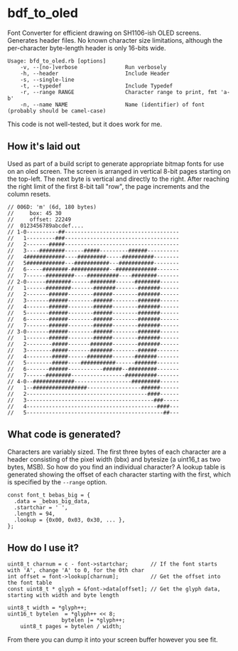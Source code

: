 # bdf_to_oled
Font Converter for efficient drawing on SH1106-ish OLED screens. Generates header files. No known character size
limitations, although the per-character byte-length header is only 16-bits wide. 


    Usage: bfd_to_oled.rb [options]
        -v, --[no-]verbose               Run verbosely
        -h, --header                     Include Header
        -s, --single-line
        -t, --typedef                    Include Typedef
        -r, --range RANGE                Character range to print, fmt 'a-b'
        -n, --name NAME                  Name (identifier) of font (probably should be camel-case)
        

This code is not well-tested, but it does work for me.

How it's laid out
-----------------
Used as part of a build script to generate appropriate bitmap fonts for use on an oled screen.
The screen is arranged in vertical 8-bit pages starting on the top-left. The next byte is
vertical and directly to the right. After reaching the right limit of the first 8-bit tall "row",
the page increments and the column resets.


    // 006D: 'm' (6d, 180 bytes)
    //     box: 45 30
    //     offset: 22249
    //  0123456789abcdef....
    // 1-0----------##------------------------------------
    //   1---------###------------------------------------
    //   2-------#####------------------------------------
    //   3----########------#####---------######----------
    //   4############----#########-----##########--------
    //   5############---###########---###########--------
    //   6-----########-############--#############-------
    //   7------#########----##########----########-------
    // 2-0------########------########------########------
    //   1------########-------#######-------#######------
    //   2-------######--------######--------#######------
    //   3-------######--------######--------#######------
    //   4-------######--------######--------#######------
    //   5-------######--------######--------#######------
    //   6-------######--------######--------#######------
    //   7-------######--------######--------#######------
    // 3-0-------######--------######--------#######------
    //   1-------######--------######--------#######------
    //   2--------#####-------#######--------#######------
    //   3--------#####-------#######--------######-------
    //   4--------#####------########-------#######-------
    //   5--------#####----###########------#######-------
    //   6-------######-----------######--#########-------
    //   7------########-----------------##########-------
    // 4-0--#############------------------#########------
    //   1--#################-----------------######------
    //   2--------------------------------------####------
    //   3----------------------------------------###-----
    //   4-----------------------------------------####---
    //   5-------------------------------------------##---

What code is generated?
-----------------------
Characters are variably sized. The first three bytes of each character are a header consisting of 
the pixel width (bbx) and bytesize (a uint16_t as two bytes, MSB). So how do you find an individual
character? A lookup table is generated showing the offset of each character starting with the first,
which is specified by the `--range` option.

    const font_t bebas_big = {
      .data = _bebas_big_data,
      .startchar = ' ',
      .length = 94,
      .lookup = {0x00, 0x03, 0x30, ... },
    };

How do I use it?
----------------
    uint8_t charnum = c - font->startchar;       // If the font starts with 'A', change 'A' to 0, for the 0th char
    int offset = font->lookup[charnum];          // Get the offset into the font table
    const uint8_t * glyph = &font->data[offset]; // Get the glyph data, starting with width and byte length
    
    uint8_t width = *glyph++;
    uint16_t bytelen  = *glyph++ << 8;
		    		 bytelen |= *glyph++;
		uint8_t pages = bytelen / width; 

From there you can dump it into your screen buffer however you see fit.
    
